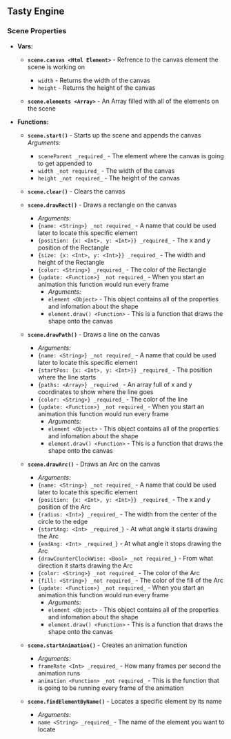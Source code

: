 ## Tasty Engine

### Scene Properties

-   **Vars:**

    -   **`scene.canvas <Html Element>`** - Refrence to the canvas element the scene is working on

        -   `width` - Returns the width of the canvas
        -   `height` - Returns the height of the canvas

    -   **`scene.elements <Array>`** - An Array filled with all of the elements on the scene

-   **Functions:**

    -   **`scene.start()`** - Starts up the scene and appends the canvas
        _Arguments:_
        -   `sceneParent _required_` - The element where the canvas is going to get appended to
        -   `width _not required_` - The width of the canvas
        -   `height _not required_` - The height of the canvas
    -   **`scene.clear()`** - Clears the canvas

    -   **`scene.drawRect()`** - Draws a rectangle on the canvas

        -   _Arguments:_
        -   `{name: <String>} _not required_` - A name that could be used later to locate this specific element
        -   `{position: {x: <Int>, y: <Int>}} _required_` - The x and y position of the Rectangle
        -   `{size: {x: <Int>, y: <Int>}} _required_` - The width and height of the Rectangle
        -   `{color: <String>} _required_` - The color of the Rectangle
        -   `{update: <Function>} _not required_` - When you start an animation this function would run every frame
            -   _Arguments:_
            -   `element <Object>` - This object contains all of the properties and infomation about the shape
            -   `element.draw() <Function>` - This is a function that draws the shape onto the canvas

    -   **`scene.drawPath()`** - Draws a line on the canvas

        -   _Arguments:_
        -   `{name: <String>} _not required_` - A name that could be used later to locate this specific element
        -   `{startPos: {x: <Int>, y: <Int>}} _required_` - The position where the line starts
        -   `{paths: <Array>} _required_` - An array full of x and y coordinates to show where the line goes
        -   `{color: <String>} _required_` - The color of the line
        -   `{update: <Function>} _not required_` - When you start an animation this function would run every frame
            -   _Arguments:_
            -   `element <Object>` - This object contains all of the properties and infomation about the shape
            -   `element.draw() <Function>` - This is a function that draws the shape onto the canvas

    -   **`scene.drawArc()`** - Draws an Arc on the canvas

        -   _Arguments:_
        -   `{name: <String>} _not required_` - A name that could be used later to locate this specific element
        -   `{position: {x: <Int>, y: <Int>}} _required_` - The x and y position of the Arc
        -   `{radius: <Int>} _required_` - The width from the center of the circle to the edge
        -   `{startAng: <Int> _required_}` - At what angle it starts drawing the Arc
        -   `{endAng: <Int> _required_}` - At what angle it stops drawing the Arc
        -   `{drawCounterClockWise: <Bool> _not required_}` - From what direction it starts drawing the Arc
        -   `{color: <String>} _not required_` - The color of the Arc
        -   `{fill: <String>} _not required_` - The color of the fill of the Arc
        -   `{update: <Function>} _not required_` - When you start an animation this function would run every frame
            -   _Arguments:_
            -   `element <Object>` - This object contains all of the properties and infomation about the shape
            -   `element.draw() <Function>` - This is a function that draws the shape onto the canvas

    -   **`scene.startAnimation()`** - Creates an animation function

        -   _Arguments:_
        -   `frameRate <Int> _required_` - How many frames per second the animation runs
        -   `animation <Function> _not required_` - This is the function that is going to be running every frame of the animation

    -   **`scene.findElementByName()`** - Locates a specific element by its name
        -   _Arguments:_
        -   `name <String> _required_` - The name of the element you want to locate
